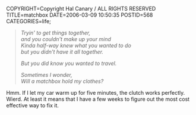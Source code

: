 COPYRIGHT=Copyright Hal Canary / ALL RIGHTS RESERVED
TITLE=matchbox
DATE=2006-03-09 10:50:35
POSTID=568
CATEGORIES=life;

> _Tryin' to get things together,  
> and you couldn't make up your mind  
> Kinda half-way knew what you wanted to do  
> but you didn't have it all together._
> 
> _But you did know you wanted to travel._
> 
> _Sometimes I wonder,  
> Will a matchbox hold my clothes?_

Hmm. If I let my car warm up for five minutes, the clutch works perfectly. Wierd. At least it means that I have a few weeks to figure out the most cost effective way to fix it.
